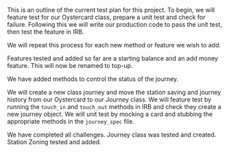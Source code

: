 This is an outline of the current test plan for this project.
To begin, we will feature test for our Oystercard class, prepare a unit test and check for failure.
Following this we will write our production code to pass the unit test, then test the feature in IRB.

We will repeat this process for each new method or feature we wish to add.

Features tested and added so far are a starting balance and an add money feature.  This will now be renamed to top-up.

We have added methods to control the status of the journey. 

We will create a new class journey and move the station saving and journey history from our Oystercard to our Journey class.
We will feature test by running the `touch_in` and `touch_out` methods in IRB and check they create a new journey object.
We will unit test by mocking a card and stubbing the appropriate methods in the `journey_spec` file. 

We have completed all challenges.  Journey class was tested and created.  Station Zoning tested and added.
